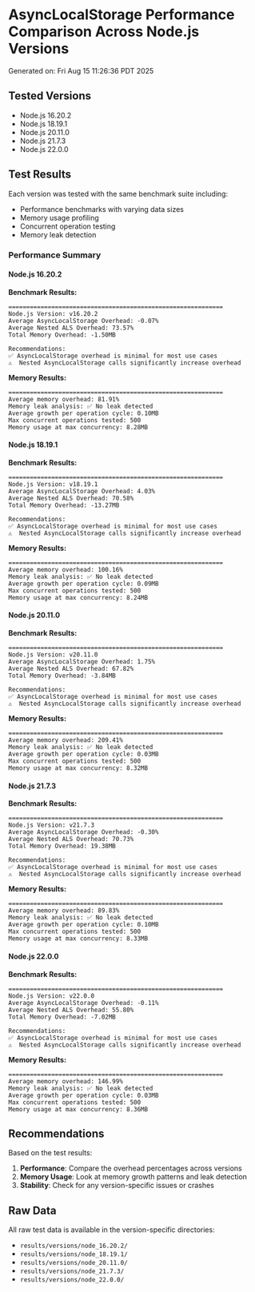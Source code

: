 # AsyncLocalStorage Performance Comparison Across Node.js Versions

Generated on: Fri Aug 15 11:26:36 PDT 2025

## Tested Versions
- Node.js 16.20.2
- Node.js 18.19.1
- Node.js 20.11.0
- Node.js 21.7.3
- Node.js 22.0.0

## Test Results

Each version was tested with the same benchmark suite including:
- Performance benchmarks with varying data sizes
- Memory usage profiling
- Concurrent operation testing
- Memory leak detection

### Performance Summary

#### Node.js 16.20.2

**Benchmark Results:**
```
============================================================
Node.js Version: v16.20.2
Average AsyncLocalStorage Overhead: -0.07%
Average Nested ALS Overhead: 73.57%
Total Memory Overhead: -1.50MB

Recommendations:
✅ AsyncLocalStorage overhead is minimal for most use cases
⚠️  Nested AsyncLocalStorage calls significantly increase overhead
```

**Memory Results:**
```
============================================================
Average memory overhead: 81.91%
Memory leak analysis: ✅ No leak detected
Average growth per operation cycle: 0.10MB
Max concurrent operations tested: 500
Memory usage at max concurrency: 8.28MB
```

#### Node.js 18.19.1

**Benchmark Results:**
```
============================================================
Node.js Version: v18.19.1
Average AsyncLocalStorage Overhead: 4.03%
Average Nested ALS Overhead: 70.58%
Total Memory Overhead: -13.27MB

Recommendations:
✅ AsyncLocalStorage overhead is minimal for most use cases
⚠️  Nested AsyncLocalStorage calls significantly increase overhead
```

**Memory Results:**
```
============================================================
Average memory overhead: 100.16%
Memory leak analysis: ✅ No leak detected
Average growth per operation cycle: 0.09MB
Max concurrent operations tested: 500
Memory usage at max concurrency: 8.24MB
```

#### Node.js 20.11.0

**Benchmark Results:**
```
============================================================
Node.js Version: v20.11.0
Average AsyncLocalStorage Overhead: 1.75%
Average Nested ALS Overhead: 67.82%
Total Memory Overhead: -3.84MB

Recommendations:
✅ AsyncLocalStorage overhead is minimal for most use cases
⚠️  Nested AsyncLocalStorage calls significantly increase overhead
```

**Memory Results:**
```
============================================================
Average memory overhead: 209.41%
Memory leak analysis: ✅ No leak detected
Average growth per operation cycle: 0.03MB
Max concurrent operations tested: 500
Memory usage at max concurrency: 8.32MB
```

#### Node.js 21.7.3

**Benchmark Results:**
```
============================================================
Node.js Version: v21.7.3
Average AsyncLocalStorage Overhead: -0.30%
Average Nested ALS Overhead: 70.73%
Total Memory Overhead: 19.38MB

Recommendations:
✅ AsyncLocalStorage overhead is minimal for most use cases
⚠️  Nested AsyncLocalStorage calls significantly increase overhead
```

**Memory Results:**
```
============================================================
Average memory overhead: 89.83%
Memory leak analysis: ✅ No leak detected
Average growth per operation cycle: 0.10MB
Max concurrent operations tested: 500
Memory usage at max concurrency: 8.33MB
```

#### Node.js 22.0.0

**Benchmark Results:**
```
============================================================
Node.js Version: v22.0.0
Average AsyncLocalStorage Overhead: -0.11%
Average Nested ALS Overhead: 55.80%
Total Memory Overhead: -7.02MB

Recommendations:
✅ AsyncLocalStorage overhead is minimal for most use cases
⚠️  Nested AsyncLocalStorage calls significantly increase overhead
```

**Memory Results:**
```
============================================================
Average memory overhead: 146.99%
Memory leak analysis: ✅ No leak detected
Average growth per operation cycle: 0.03MB
Max concurrent operations tested: 500
Memory usage at max concurrency: 8.36MB
```


## Recommendations

Based on the test results:

1. **Performance**: Compare the overhead percentages across versions
2. **Memory Usage**: Look at memory growth patterns and leak detection
3. **Stability**: Check for any version-specific issues or crashes

## Raw Data

All raw test data is available in the version-specific directories:
- `results/versions/node_16.20.2/`
- `results/versions/node_18.19.1/`
- `results/versions/node_20.11.0/`
- `results/versions/node_21.7.3/`
- `results/versions/node_22.0.0/`
